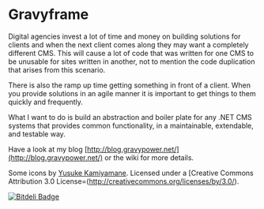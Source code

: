 Gravyframe
==========

Digital agencies invest a lot of time and money on building solutions for clients and when the next client comes along they may want a completely different CMS.  This will cause a lot of code that was written for one CMS to be unusable for sites written in another, not to mention the code duplication that arises from this scenario. 

There is also the ramp up time getting something in front of a client.  When you provide solutions in an agile manner it is important to get things to them quickly and frequently.

What I want to do is build an abstraction and boiler plate for any .NET CMS systems that provides common functionality, in a maintainable, extendable, and testable way.  

Have a look at my blog [http://blog.gravypower.net/](http://blog.gravypower.net/) or the wiki for more details.

Some icons by [Yusuke Kamiyamane](http://p.yusukekamiyamane.com/). Licensed under a [Creative Commons Attribution 3.0 License=(http://creativecommons.org/licenses/by/3.0/).


[![Bitdeli Badge](https://d2weczhvl823v0.cloudfront.net/gravypower/gravyframe/trend.png)](https://bitdeli.com/free "Bitdeli Badge")

